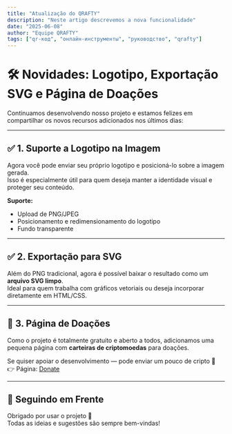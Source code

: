 ```yaml
---
title: "Atualização do QRAFTY"
description: "Neste artigo descrevemos a nova funcionalidade"
date: "2025-06-08"
author: "Equipe QRAFTY"
tags: ["qr-код", "онлайн-инструменты", "руководство", "qrafty"]
---
```



# 🛠 Novidades: Logotipo, Exportação SVG e Página de Doações

Continuamos desenvolvendo nosso projeto e estamos felizes em compartilhar os novos recursos adicionados nos últimos dias:

---

## ✅ 1. Suporte a Logotipo na Imagem

Agora você pode enviar seu próprio logotipo e posicioná-lo sobre a imagem gerada.  
Isso é especialmente útil para quem deseja manter a identidade visual e proteger seu conteúdo.

**Suporte:**
- Upload de PNG/JPEG
- Posicionamento e redimensionamento do logotipo
- Fundo transparente

---

## ✅ 2. Exportação para SVG

Além do PNG tradicional, agora é possível baixar o resultado como um **arquivo SVG limpo**.  
Ideal para quem trabalha com gráficos vetoriais ou deseja incorporar diretamente em HTML/CSS.

---

## 💸 3. Página de Doações

Como o projeto é totalmente gratuito e aberto a todos, adicionamos uma pequena página com **carteiras de criptomoedas** para doações.

Se quiser apoiar o desenvolvimento — pode enviar um pouco de cripto 💙  
👉 Página: [Donate](https://qrafty.cutbg.org/en/donate)

---

## 🏁 Seguindo em Frente

Obrigado por usar o projeto 🙌  
Todas as ideias e sugestões são sempre bem-vindas!
